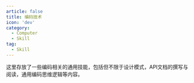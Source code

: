 ```yaml
---
article: false
title: 编码技术
icon: 'dev'
category:
  - Computer
  - Skill
tag:
  - Skill
---
```


这里存放了一些编码相关的通用技能，包括但不限于设计模式，API文档的撰写与阅读，通用编码思维逻辑等内容。

